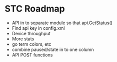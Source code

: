 # STC Roadmap

* API in to separate module so that api.GetStatus()
* Find api key in config.xml
* Device throughput
* More stats
* go term colors, etc
* combine paused/state in to one column
* API POST functions
